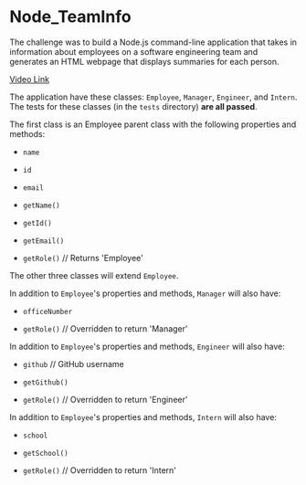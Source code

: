 # Node_TeamInfo

The challenge was to build a Node.js command-line application that takes in information about employees on a software engineering team and generates an HTML webpage that displays summaries for each person. 

[Video Link](https://drive.google.com/file/d/1Xr1u1iJHVfnyN2Jb3fsd9JtciKGrFPTr/view)


The application have these classes: `Employee`, `Manager`, `Engineer`, and `Intern`. The tests for these classes (in the `tests` directory) **are all passed**.

The first class is an Employee parent class with the following properties and methods:

* `name`

* `id`

* `email`

* `getName()`

* `getId()`

* `getEmail()`

* `getRole()`   // Returns 'Employee'

The other three classes will extend `Employee`.

In addition to `Employee`'s properties and methods, `Manager` will also have:

* `officeNumber`

* `getRole()`   // Overridden to return 'Manager'

In addition to `Employee`'s properties and methods, `Engineer` will also have:

* `github`  // GitHub username

* `getGithub()`

* `getRole()`   // Overridden to return 'Engineer'

In addition to `Employee`'s properties and methods, `Intern` will also have:

* `school`

* `getSchool()`

* `getRole()`   // Overridden to return 'Intern'



